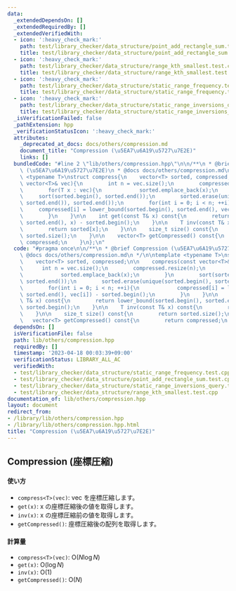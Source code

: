 ```yaml
---
data:
  _extendedDependsOn: []
  _extendedRequiredBy: []
  _extendedVerifiedWith:
  - icon: ':heavy_check_mark:'
    path: test/library_checker/data_structure/point_add_rectangle_sum.test.cpp
    title: test/library_checker/data_structure/point_add_rectangle_sum.test.cpp
  - icon: ':heavy_check_mark:'
    path: test/library_checker/data_structure/range_kth_smallest.test.cpp
    title: test/library_checker/data_structure/range_kth_smallest.test.cpp
  - icon: ':heavy_check_mark:'
    path: test/library_checker/data_structure/static_range_frequency.test.cpp
    title: test/library_checker/data_structure/static_range_frequency.test.cpp
  - icon: ':heavy_check_mark:'
    path: test/library_checker/data_structure/static_range_inversions_query.test.cpp
    title: test/library_checker/data_structure/static_range_inversions_query.test.cpp
  _isVerificationFailed: false
  _pathExtension: hpp
  _verificationStatusIcon: ':heavy_check_mark:'
  attributes:
    _deprecated_at_docs: docs/others/compression.md
    document_title: "Compression (\u5EA7\u6A19\u5727\u7E2E)"
    links: []
  bundledCode: "#line 2 \"lib/others/compression.hpp\"\n\n/**\n * @brief Compression\
    \ (\u5EA7\u6A19\u5727\u7E2E)\n * @docs docs/others/compression.md\n */\n\ntemplate\
    \ <typename T>\nstruct compress{\n    vector<T> sorted, compressed;\n\n    compress(const\
    \ vector<T>& vec){\n        int n = vec.size();\n        compressed.resize(n);\n\
    \        for(T x : vec){\n            sorted.emplace_back(x);\n        }\n   \
    \     sort(sorted.begin(), sorted.end());\n        sorted.erase(unique(sorted.begin(),\
    \ sorted.end()), sorted.end());\n        for(int i = 0; i < n; ++i){\n       \
    \     compressed[i] = lower_bound(sorted.begin(), sorted.end(), vec[i]) - sorted.begin();\n\
    \        }\n    }\n\n    int get(const T& x) const{\n        return lower_bound(sorted.begin(),\
    \ sorted.end(), x) - sorted.begin();\n    }\n\n    T inv(const T& x) const{\n\
    \        return sorted[x];\n    }\n\n    size_t size() const{\n        return\
    \ sorted.size();\n    }\n\n    vector<T> getCompressed() const{\n        return\
    \ compressed;\n    }\n};\n"
  code: "#pragma once\n\n/**\n * @brief Compression (\u5EA7\u6A19\u5727\u7E2E)\n *\
    \ @docs docs/others/compression.md\n */\n\ntemplate <typename T>\nstruct compress{\n\
    \    vector<T> sorted, compressed;\n\n    compress(const vector<T>& vec){\n  \
    \      int n = vec.size();\n        compressed.resize(n);\n        for(T x : vec){\n\
    \            sorted.emplace_back(x);\n        }\n        sort(sorted.begin(),\
    \ sorted.end());\n        sorted.erase(unique(sorted.begin(), sorted.end()), sorted.end());\n\
    \        for(int i = 0; i < n; ++i){\n            compressed[i] = lower_bound(sorted.begin(),\
    \ sorted.end(), vec[i]) - sorted.begin();\n        }\n    }\n\n    int get(const\
    \ T& x) const{\n        return lower_bound(sorted.begin(), sorted.end(), x) -\
    \ sorted.begin();\n    }\n\n    T inv(const T& x) const{\n        return sorted[x];\n\
    \    }\n\n    size_t size() const{\n        return sorted.size();\n    }\n\n \
    \   vector<T> getCompressed() const{\n        return compressed;\n    }\n};"
  dependsOn: []
  isVerificationFile: false
  path: lib/others/compression.hpp
  requiredBy: []
  timestamp: '2023-04-18 00:03:39+09:00'
  verificationStatus: LIBRARY_ALL_AC
  verifiedWith:
  - test/library_checker/data_structure/static_range_frequency.test.cpp
  - test/library_checker/data_structure/point_add_rectangle_sum.test.cpp
  - test/library_checker/data_structure/static_range_inversions_query.test.cpp
  - test/library_checker/data_structure/range_kth_smallest.test.cpp
documentation_of: lib/others/compression.hpp
layout: document
redirect_from:
- /library/lib/others/compression.hpp
- /library/lib/others/compression.hpp.html
title: "Compression (\u5EA7\u6A19\u5727\u7E2E)"
---
```

## Compression (座標圧縮)

#### 使い方

- `compress<T>(vec)`: vec を座標圧縮します。
- `get(x)`: x の座標圧縮後の値を取得します。
- `inv(x)`: x の座標圧縮前の値を取得します。
- `getCompressed()`: 座標圧縮後の配列を取得します。

#### 計算量

- `compress<T>(vec)`: $\mathrm{O}(N \log N)$
- `get(x)`: $\mathrm{O}(\log N)$
- `inv(x)`: $\mathrm{O}(1)$
- `getCompressed()`: $\mathrm{O}(N)$